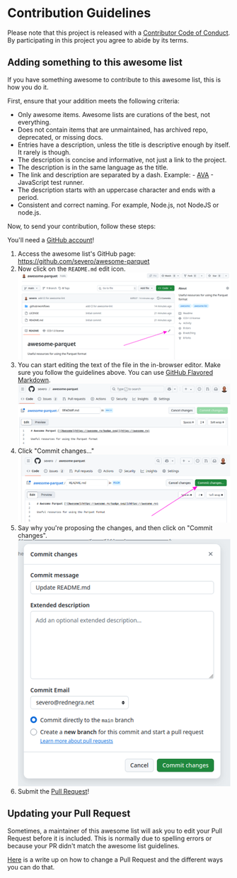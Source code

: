 # Contribution Guidelines

Please note that this project is released with a [Contributor Code of Conduct](code-of-conduct.md). By participating in this project you agree to abide by its terms.

## Adding something to this awesome list

If you have something awesome to contribute to this awesome list, this is how you do it.

First, ensure that your addition meets the following criteria:

- Only awesome items. Awesome lists are curations of the best, not everything.
- Does not contain items that are unmaintained, has archived repo, deprecated, or missing docs.
- Entries have a description, unless the title is descriptive enough by itself. It rarely is though.
- The description is concise and informative, not just a link to the project.
- The description is in the same language as the title.
- The link and description are separated by a dash. Example: - [AVA](…) - JavaScript test runner.
- The description starts with an uppercase character and ends with a period.
- Consistent and correct naming. For example, Node.js, not NodeJS or node.js.

Now, to send your contribution, follow these steps:

You'll need a [GitHub account](https://github.com/join)!

1. Access the awesome list's GitHub page: https://github.com/severo/awesome-parquet
2. Now click on the `README.md` edit icon. ![Step 2 - Click on Edit](./assets/step2.png)
3. You can start editing the text of the file in the in-browser editor. Make sure you follow the guidelines above. You can use [GitHub Flavored Markdown](https://help.github.com/articles/github-flavored-markdown/). ![Step 3 - Edit the file](./assets/step3.png)
4. Click "Commit changes..." ![Step 4 - Click Commit changes](./assets/step4.png)
5. Say why you're proposing the changes, and then click on "Commit changes". ![Step 5 - Propose Changes](./assets/step5.png)
6. Submit the [Pull Request](https://help.github.com/articles/using-pull-requests/)!

## Updating your Pull Request

Sometimes, a maintainer of this awesome list will ask you to edit your Pull Request before it is included. This is normally due to spelling errors or because your PR didn't match the awesome list guidelines.

[Here](https://github.com/RichardLitt/knowledge/blob/master/github/amending-a-commit-guide.md) is a write up on how to change a Pull Request and the different ways you can do that.
